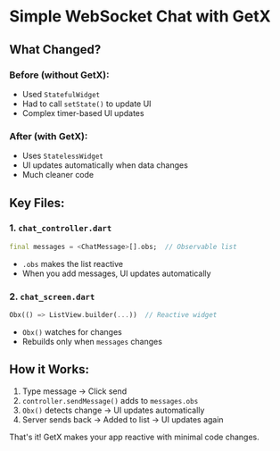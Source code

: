 # Simple WebSocket Chat with GetX

## What Changed?

### Before (without GetX):

-   Used `StatefulWidget`
-   Had to call `setState()` to update UI
-   Complex timer-based UI updates

### After (with GetX):

-   Uses `StatelessWidget`
-   UI updates automatically when data changes
-   Much cleaner code

## Key Files:

### 1. `chat_controller.dart`

```dart
final messages = <ChatMessage>[].obs;  // Observable list
```

-   `.obs` makes the list reactive
-   When you add messages, UI updates automatically

### 2. `chat_screen.dart`

```dart
Obx(() => ListView.builder(...))  // Reactive widget
```

-   `Obx()` watches for changes
-   Rebuilds only when `messages` changes

## How it Works:

1. Type message → Click send
2. `controller.sendMessage()` adds to `messages.obs`
3. `Obx()` detects change → UI updates automatically
4. Server sends back → Added to list → UI updates again

That's it! GetX makes your app reactive with minimal code changes.

